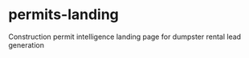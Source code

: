 # permits-landing
Construction permit intelligence landing page for dumpster rental lead generation
